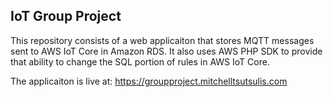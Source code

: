 ## IoT Group Project

This repository consists of a web applicaiton that stores MQTT messages sent to AWS IoT Core in Amazon RDS. It also uses AWS PHP SDK to provide that ability to change the SQL portion of rules in AWS IoT Core.

The applicaiton is live at: https://groupproject.mitchelltsutsulis.com

